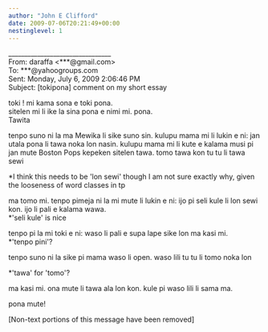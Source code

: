 ```yaml
---
author: "John E Clifford"
date: 2009-07-06T20:21:49+00:00
nestinglevel: 1
---
```

\_\_\_\_\_\_\_\_\_\_\_\_\_\_\_\_\_\_\_\_\_\_\_\_\_\_\_\_\_\_\_\_  
From: daraffa <\*\*\*@gmail.com>  
To: \*\*\*@yahoogroups.com  
Sent: Monday, July 6, 2009 2:06:46 PM  
Subject: \[tokipona\] comment on my short essay  
  
  
  
  
  
toki ! mi kama sona e toki pona.  
sitelen mi li ike la sina pona e nimi mi. pona.  
Tawita  
  
tenpo suno ni la ma Mewika li sike suno sin. kulupu mama mi li lukin e ni: jan utala pona li tawa noka lon nasin. kulupu mama mi li kute e kalama musi pi jan mute Boston Pops kepeken sitelen tawa. tomo tawa kon tu tu li tawa sewi  
  
\*I think this needs to be 'lon sewi' though I am not sure exactly why, given the looseness of word classes in tp  
  
ma tomo mi. tenpo pimeja ni la mi mute li lukin e ni: ijo pi seli kule li lon sewi kon. ijo li pali e kalama wawa.  
\*'seli kule' is nice  
  
tenpo pi la mi toki e ni: waso li pali e supa lape sike lon ma kasi mi.  
\*'tenpo pini'?  
  
tenpo suno ni la sike pi mama waso li open. waso lili tu tu li tomo noka lon  
  
\*'tawa' for 'tomo'?  
  
ma kasi mi. ona mute li tawa ala lon kon. kule pi waso lili li sama ma.  
  
  
pona mute!  
  
  
  
  
\[Non-text portions of this message have been removed\]